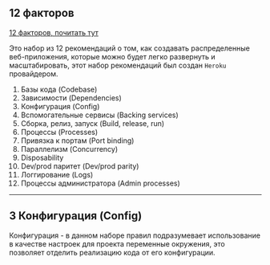 12 факторов
---

[12 факторов, почитать тут](https://12factor.net/)

Это набор из 12 рекомендаций о том, как создавать распределенные
веб-приложения, которые можно будет легко развернуть и масштабировать,
этот набор рекомендаций был создан `Heroku` провайдером.

1. Базы кода (Codebase)
2. Зависимости (Dependencies)
3. Конфигурация (Config)
4. Вспомогательные сервисы (Backing services)
5. Сборка, релиз, запуск (Build, release, run)
6. Процессы (Processes)
7. Привязка к портам (Port binding)
8. Параллелизм (Concurrency)
9. Disposability
10. Dev/prod паритет (Dev/prod parity)
11. Логгирование (Logs)
12. Процессы администратора (Admin processes)

---
3 Конфигурация (Config)
---
Конфигурация - в данном наборе правил подразумевает использование в качестве
настроек для проекта переменные окружения, это позволяет отделить реализацию 
кода от его конфигурации. 
